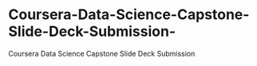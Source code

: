# Coursera-Data-Science-Capstone-Slide-Deck-Submission-
Coursera Data Science Capstone Slide Deck Submission 
